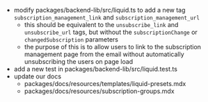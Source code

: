 - modify packages/backend-lib/src/liquid.ts to add a new tag `subscription_management_link` and `subscription_management_url`
    - this should be equivalent to the `unsubscribe_link` and `unsubscribe_url` tags, but without the `subscriptionChange` or `changedSubscription` parameters
    - the purpose of this is to allow users to link to the subscription management page from the email without automatically unsubscribing the users on page load
- add a new test in packages/backend-lib/src/liquid.test.ts
- update our docs
    - packages/docs/resources/templates/liquid-presets.mdx
    - packages/docs/resources/subscription-groups.mdx
